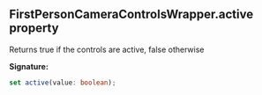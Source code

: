 
## FirstPersonCameraControlsWrapper.active property

Returns true if the controls are active, false otherwise

**Signature:**

```typescript
set active(value: boolean);
```
